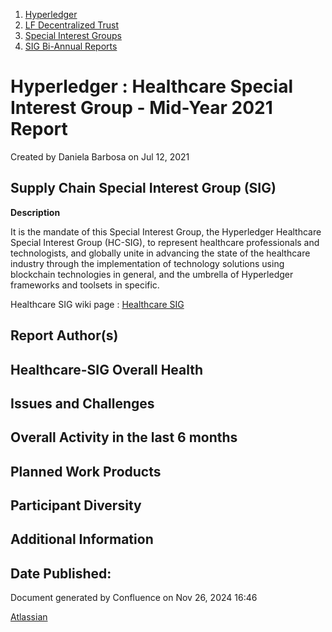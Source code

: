 1. [Hyperledger](index.html)
2. [LF Decentralized Trust](LF-Decentralized-Trust_19595266.html)
3. [Special Interest Groups](Special-Interest-Groups_19595400.html)
4. [SIG Bi-Annual Reports](SIG-Bi-Annual-Reports_19599539.html)

# Hyperledger : Healthcare Special Interest Group - Mid-Year 2021 Report

Created by Daniela Barbosa on Jul 12, 2021

## Supply Chain Special Interest Group (SIG)

**Description**

It is the mandate of this Special Interest Group, the Hyperledger Healthcare Special Interest Group (HC-SIG), to represent healthcare professionals and technologists, and globally unite in advancing the state of the healthcare industry through the implementation of technology solutions using blockchain technologies in general, and the umbrella of Hyperledger frameworks and toolsets in specific.

Healthcare SIG wiki page : [Healthcare SIG](https://lf-hyperledger.atlassian.net/wiki/spaces/HCSIG/overview)

## Report Author(s)

## Healthcare-SIG Overall Health

## Issues and Challenges

## Overall Activity in the last 6 months

## Planned Work Products

## Participant Diversity

## Additional Information

## Date Published:

Document generated by Confluence on Nov 26, 2024 16:46

[Atlassian](http://www.atlassian.com/)
